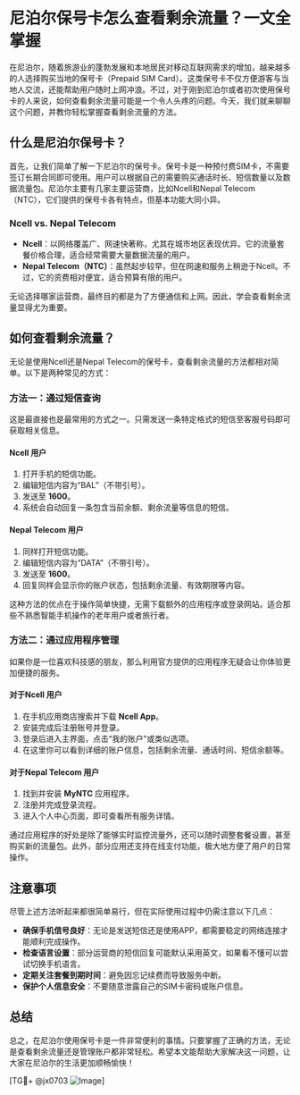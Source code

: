 # 尼泊尔保号卡怎么查看剩余流量？一文全掌握

在尼泊尔，随着旅游业的蓬勃发展和本地居民对移动互联网需求的增加，越来越多的人选择购买当地的保号卡（Prepaid SIM Card）。这类保号卡不仅方便游客与当地人交流，还能帮助用户随时上网冲浪。不过，对于刚到尼泊尔或者初次使用保号卡的人来说，如何查看剩余流量可能是一个令人头疼的问题。今天，我们就来聊聊这个问题，并教你轻松掌握查看剩余流量的方法。

## 什么是尼泊尔保号卡？

首先，让我们简单了解一下尼泊尔的保号卡。保号卡是一种预付费SIM卡，不需要签订长期合同即可使用。用户可以根据自己的需要购买通话时长、短信数量以及数据流量包。尼泊尔主要有几家主要运营商，比如Ncell和Nepal Telecom（NTC），它们提供的保号卡各有特点，但基本功能大同小异。

### Ncell vs. Nepal Telecom

- **Ncell**：以网络覆盖广、网速快著称，尤其在城市地区表现优异。它的流量套餐价格合理，适合经常需要大量数据流量的用户。
- **Nepal Telecom（NTC）**：虽然起步较早，但在网速和服务上稍逊于Ncell。不过，它的资费相对便宜，适合预算有限的用户。

无论选择哪家运营商，最终目的都是为了方便通信和上网。因此，学会查看剩余流量显得尤为重要。

## 如何查看剩余流量？

无论是使用Ncell还是Nepal Telecom的保号卡，查看剩余流量的方法都相对简单。以下是两种常见的方式：

### 方法一：通过短信查询

这是最直接也是最常用的方式之一。只需发送一条特定格式的短信至客服号码即可获取相关信息。

#### Ncell 用户
1. 打开手机的短信功能。
2. 编辑短信内容为“BAL”（不带引号）。
3. 发送至 **1600**。
4. 系统会自动回复一条包含当前余额、剩余流量等信息的短信。

#### Nepal Telecom 用户
1. 同样打开短信功能。
2. 编辑短信内容为“DATA”（不带引号）。
3. 发送至 **1600**。
4. 回复同样会显示你的账户状态，包括剩余流量、有效期限等内容。

这种方法的优点在于操作简单快捷，无需下载额外的应用程序或登录网站。适合那些不熟悉智能手机操作的老年用户或者旅行者。

### 方法二：通过应用程序管理

如果你是一位喜欢科技感的朋友，那么利用官方提供的应用程序无疑会让你体验更加便捷的服务。

#### 对于Ncell 用户
1. 在手机应用商店搜索并下载 **Ncell App**。
2. 安装完成后注册账号并登录。
3. 登录后进入主界面，点击“我的账户”或类似选项。
4. 在这里你可以看到详细的账户信息，包括剩余流量、通话时间、短信余额等。

#### 对于Nepal Telecom 用户
1. 找到并安装 **MyNTC** 应用程序。
2. 注册并完成登录流程。
3. 进入个人中心页面，即可查看所有服务详情。

通过应用程序的好处是除了能够实时监控流量外，还可以随时调整套餐设置，甚至购买新的流量包。此外，部分应用还支持在线支付功能，极大地方便了用户的日常操作。

## 注意事项

尽管上述方法听起来都很简单易行，但在实际使用过程中仍需注意以下几点：

- **确保手机信号良好**：无论是发送短信还是使用APP，都需要稳定的网络连接才能顺利完成操作。
- **检查语言设置**：部分运营商的短信回复可能默认采用英文，如果看不懂可以尝试切换手机语言。
- **定期关注套餐到期时间**：避免因忘记续费而导致服务中断。
- **保护个人信息安全**：不要随意泄露自己的SIM卡密码或账户信息。

## 总结

总之，在尼泊尔使用保号卡是一件非常便利的事情。只要掌握了正确的方法，无论是查看剩余流量还是管理账户都非常轻松。希望本文能帮助大家解决这一问题，让大家在尼泊尔的生活更加顺畅愉快！

[TG💪+ @jx0703 ![Image](https://github.com/user-attachments/assets/dbca1d08-cadb-493c-b0ec-ad6f7a83f270)]